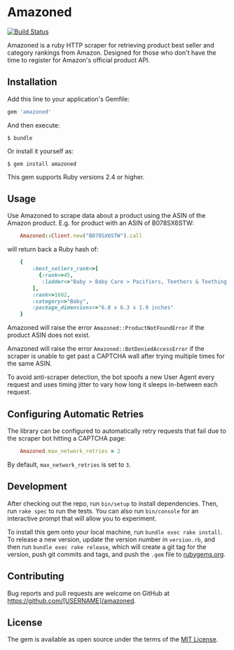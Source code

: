 # Amazoned

[![Build Status](https://travis-ci.org/kelseydh/amazoned.svg?branch=master)](https://travis-ci.org/kelseydh/amazoned)

Amazoned is a ruby HTTP scraper for retrieving product best seller and category rankings from Amazon.  Designed for those who don't have the time to register for Amazon's official product API.


## Installation

Add this line to your application's Gemfile:

```ruby
gem 'amazoned'
```

And then execute:

    $ bundle

Or install it yourself as:

    $ gem install amazoned

This gem supports Ruby versions 2.4 or higher.

## Usage

Use Amazoned to scrape data about a product using the ASIN of the Amazon product.  E.g. for product with an ASIN of B078SX6STW:

```ruby
    Amazoned::Client.new("B078SX6STW").call
```

will return back a Ruby hash of:

```ruby
    {
        :best_sellers_rank=>[
          {:rank=>45,
           :ladder=>"Baby > Baby Care > Pacifiers, Teethers & Teething Relief > Teethers"}
        ],
        :rank=>1602,
        :category=>"Baby",
        :package_dimensions=>"6.8 x 6.3 x 1.9 inches"
    }
```

Amazoned will raise the error `Amazoned::ProductNotFoundError` if the product ASIN does not exist.

Amazoned will raise the error `Amazoned::BotDeniedAccessError`  if the scraper is unable to get past a CAPTCHA wall after trying multiple times for the same ASIN.

To avoid anti-scraper detection, the bot spoofs a new User Agent every request and uses timing jitter to vary how long it sleeps in-between each request.


## Configuring Automatic Retries
The library can be configured to automatically retry requests that fail due to the scraper bot hitting a CAPTCHA page:

```ruby
    Amazoned.max_network_retries = 2
```

By default, `max_network_retries` is set to `3`.

## Development

After checking out the repo, run `bin/setup` to install dependencies. Then, run `rake spec` to run the tests. You can also run `bin/console` for an interactive prompt that will allow you to experiment.

To install this gem onto your local machine, run `bundle exec rake install`. To release a new version, update the version number in `version.rb`, and then run `bundle exec rake release`, which will create a git tag for the version, push git commits and tags, and push the `.gem` file to [rubygems.org](https://rubygems.org).

## Contributing

Bug reports and pull requests are welcome on GitHub at https://github.com/[USERNAME]/amazoned.

## License

The gem is available as open source under the terms of the [MIT License](https://opensource.org/licenses/MIT).
